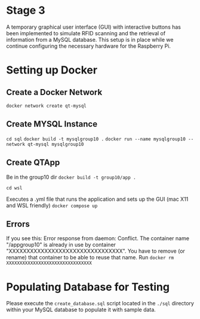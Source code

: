 # Stage 3

A temporary graphical user interface (GUI) with interactive buttons has been implemented to simulate RFID scanning and the retrieval of information from a MySQL database. This setup is in place while we continue configuring the necessary hardware for the Raspberry Pi.

# Setting up Docker

## Create a Docker Network

`docker network create qt-mysql`

## Create MYSQL Instance

`cd sql`
`docker build -t mysqlgroup10 .`
`docker run --name mysqlgroup10 --network qt-mysql mysqlgroup10`

## Create QTApp

Be in the group10 dir
`docker build -t group10/app .`

`cd wsl`

Executes a .yml file that runs the application and sets up the GUI (mac X11 and WSL friendly)
`docker compose up`

## Errors

If you see this:
Error response from daemon: Conflict. The container name "/appgroup10" is already in use by container "XXXXXXXXXXXXXXXXXXXXXXXXXXXXXXXX". You have to remove (or rename) that container to be able to reuse that name.
Run
`docker rm XXXXXXXXXXXXXXXXXXXXXXXXXXXXXXXX`

# Populating Database for Testing

Please execute the `create_database.sql` script located in the `./sql` directory within your MySQL database to populate it with sample data.
